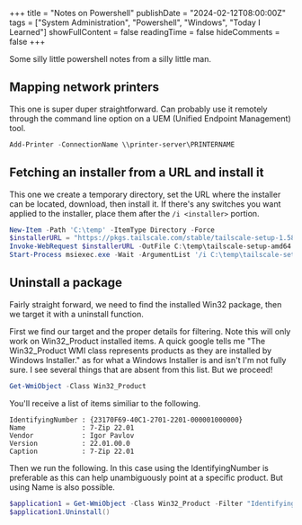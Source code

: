 +++
title = "Notes on Powershell"
publishDate = "2024-02-12T08:00:00Z"
tags = ["System Administration", "Powershell", "Windows", "Today I Learned"]
showFullContent = false
readingTime = false
hideComments = false
+++

Some silly little powershell notes from a silly little man.

## Mapping network printers
This one is super duper straightforward. Can probably use it remotely through the command line option on a UEM (Unified Endpoint Management) tool.

```powershell
Add-Printer -ConnectionName \\printer-server\PRINTERNAME
```

## Fetching an installer from a URL and install it
This one we create a temporary directory, set the URL where the installer can be located, download, then install it. If there's any switches you want applied to the installer, place them after the `/i <installer>` portion.

```powershell
New-Item -Path 'C:\temp' -ItemType Directory -Force
$installerURL = "https://pkgs.tailscale.com/stable/tailscale-setup-1.58.2-amd64.msi"
Invoke-WebRequest $installerURL -OutFile C:\temp\tailscale-setup-amd64.msi
Start-Process msiexec.exe -Wait -ArgumentList '/i C:\temp\tailscale-setup-amd64.msi'
```

## Uninstall a package
Fairly straight forward, we need to find the installed Win32 package, then we target it with a uninstall function.

First we find our target and the proper details for filtering. Note this will only work on Win32_Product installed items. A quick google tells me "The Win32_Product WMI class represents products as they are installed by Windows Installer." as for what a Windows Installer is and isn't I'm not fully sure. I see several things that are absent from this list. But we proceed!

```powershell
Get-WmiObject -Class Win32_Product 
```

You'll receive a list of items similiar to the following.

```
IdentifyingNumber : {23170F69-40C1-2701-2201-000001000000}
Name              : 7-Zip 22.01
Vendor            : Igor Pavlov
Version           : 22.01.00.0
Caption           : 7-Zip 22.01
```

Then we run the following. In this case using the IdentifyingNumber is preferable as this can help unambiguously point at a specific product. But using Name is also possible. 

```powershell
$application1 = Get-WmiObject -Class Win32_Product -Filter "IdentifyingNumber = '{23170F69-40C1-2701-2201-000001000000}'";
$application1.Uninstall()
```